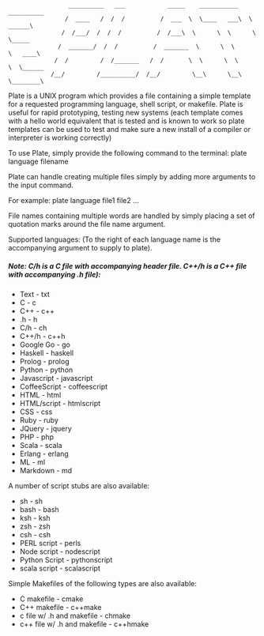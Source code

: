                      __________   ___            _____    ___________   __________
                    /  ____   /  /  /          /  ___  \  \____   ___\  \   ______\
                   /  /___/  /  /  /          /  /___\  \      \  \      \  \_____
                  /  _______/  /  /          /  _______  \      \  \      \   ____\
                 /  /         /  /_______   /  /       \  \      \  \      \  \______
                /__/         /__________/  /__/         \__\      \__\      \________\


Plate is a UNIX program which provides a file containing a simple template for a requested programming language, shell script, or makefile. Plate is useful for rapid prototyping, testing new systems (each template comes with a hello world equivalent that is tested and is known to work so plate templates can be used to test and make sure a new install of a compiler or interpreter is working correctly)

To use Plate, simply provide the following command to the terminal:
     plate language filename

Plate can handle creating multiple files simply by adding more arguments to the input command.

For example:
        plate language file1 file2 ...

File names containing multiple words are handled by simply placing a set of quotation marks around the file name argument.

Supported languages: (To the right of each language name is the accompanying argument to supply to plate). 

##### Note: C/h is a C file with accompanying header file. C++/h is a C++ file with accompanying .h file):
-   Text         -  txt
-   C            -  c
-   C++          -  c++
-   .h           -  h
-   C/h          -  ch
-   C++/h        -  c++h
-   Google Go    -  go
-   Haskell      -  haskell
-   Prolog       -  prolog
-   Python       -  python
-   Javascript   -  javascript
-   CoffeeScript -  coffeescript
-   HTML         -  html
-   HTML/script  -  htmlscript
-   CSS          -  css
-   Ruby         -  ruby
-   JQuery       -  jquery
-   PHP          -  php
-   Scala        -  scala
-   Erlang       -  erlang
-   ML           -  ml
-   Markdown     -  md

A number of script stubs are also available:
-   sh          -  sh
-   bash        -  bash
-   ksh              -  ksh
-   zsh              -  zsh
-   csh              -  csh
-   PERL script      -  perls
-   Node script      -  nodescript
-   Python Script    -  pythonscript
-   scala script     -  scalascript

Simple Makefiles of the following types are also available:
-   C makefile                   - cmake
-   C++ makefile                 - c++make
-   c file w/ .h and makefile    - chmake
-   c++ file w/ .h and makefile  - c++hmake
